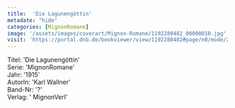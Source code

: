 ```yaml
---
title:  'Die Lagunengöttin'
metadate: "hide"
categories: [MignonRomane]
image: '/assets/images/coverart/Mignon-Romane/1192280482_00000010.jpg'
visit: 'https://portal.dnb.de/bookviewer/view/1192280482#page/n0/mode/2up'
---
```

Titel: 'Die Lagunengöttin' <br>
Serie: 'MignonRomane' <br>
Jahr: '1915' <br>
AutorIn: 'Karl Wallner' <br>
Band-Nr: '?' <br>
Verlag: ' MignonVerl'